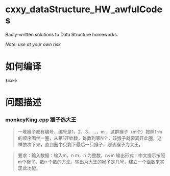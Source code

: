 # cxxy_dataStructure_HW_awfulCodes
Badly-written solutions to Data Structure homeworks.

_Note: use at your own risk_

###

# 如何编译
```$make```

# 问题描述

### monkeyKing.cpp 猴子选大王

>一堆猴子都有编号，编号是1，2，3，...，m ，这群猴子（m个）按照1-m的顺序围坐一圈，从第1开始数，每数到第N个，该猴子就要离开此圈，这样依次下来，直到圈中只剩下最后一只猴子，则该猴子为大王。

>要求：输入数据：输入m，n  m，n 为整数，n<m
输出形式：中文提示按照m个猴子，数n 个数的方法，输出为大王的猴子是几号，建立一个函数来实现此功能。

